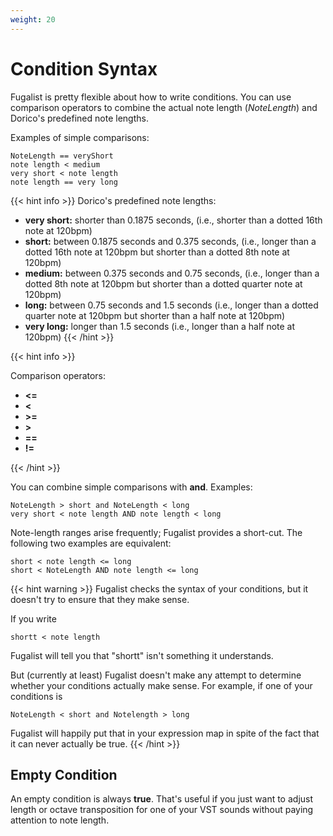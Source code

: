 ```yaml
---
weight: 20
---
```


# Condition Syntax

Fugalist is pretty flexible about how to write conditions.
You can use comparison operators to combine the actual note length (_NoteLength_) and Dorico's predefined note lengths.

Examples of simple comparisons:

    NoteLength == veryShort
    note length < medium
    very short < note length
    note length == very long

{{< hint info >}}
Dorico's predefined note lengths:
- **very short:** shorter than 0.1875 seconds, (i.e., shorter than a dotted 16th note at 120bpm)
- **short:** between 0.1875 seconds and 0.375 seconds, (i.e., longer than a dotted 16th note at 120bpm but shorter than a dotted 8th note at 120bpm)
- **medium:** between 0.375 seconds and 0.75 seconds, (i.e., longer than a dotted 8th note at 120bpm but shorter than a dotted quarter note at 120bpm)
- **long:** between 0.75 seconds and 1.5 seconds (i.e., longer than a dotted quarter note at 120bpm but shorter than a half note at 120bpm)
- **very long:** longer than 1.5 seconds (i.e., longer than a half note at 120bpm)
{{< /hint >}}

{{< hint info >}}

Comparison operators:
- **<=**
- **<**
- **>=**
- **>**
- **==**
- **!=**

{{< /hint >}}

You can combine simple comparisons with **and**. Examples:

    NoteLength > short and NoteLength < long
    very short < note length AND note length < long

Note-length ranges arise frequently; Fugalist provides a short-cut. The following two examples are equivalent:

    short < note length <= long
    short < NoteLength AND note length <= long


{{< hint warning >}}
Fugalist checks the syntax of your conditions, but it doesn't try to ensure that they make sense.

If you write

    shortt < note length

Fugalist will tell you that "shortt" isn't something it understands. 

But (currently at least) Fugalist doesn't
make any attempt to determine whether your conditions actually make sense. For example, if one of your conditions is

    NoteLength < short and Notelength > long

Fugalist will happily put that in your expression map in spite of the fact that it can never actually be true.
{{< /hint >}}

## Empty Condition

An empty condition is always **true**.
That's useful if you just want to adjust length or octave transposition for one of your VST sounds without paying
attention to note length.
